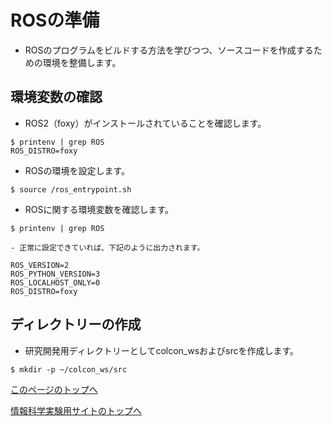 # ROSの準備
- ROSのプログラムをビルドする方法を学びつつ、ソースコードを作成するための環境を整備します。

## 環境変数の確認
- ROS2（foxy）がインストールされていることを確認します。
```
$ printenv | grep ROS
ROS_DISTRO=foxy
```
- ROSの環境を設定します。
```
$ source /ros_entrypoint.sh
```
- ROSに関する環境変数を確認します。  
```
$ printenv | grep ROS
```
    - 正常に設定できていれば、下記のように出力されます。
```
ROS_VERSION=2
ROS_PYTHON_VERSION=3
ROS_LOCALHOST_ONLY=0
ROS_DISTRO=foxy
```

## ディレクトリーの作成
- 研究開発用ディレクトリーとしてcolcon_wsおよびsrcを作成します。
```
$ mkdir -p ~/colcon_ws/src
```

[このページのトップへ](#)

[情報科学実験用サイトのトップへ](https://stl-apu.github.io/laboratory_experiments/)
